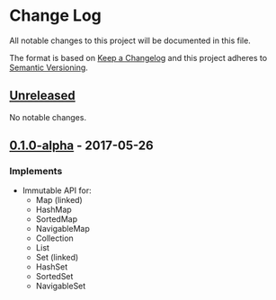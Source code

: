# Change Log
All notable changes to this project will be documented in this file.

The format is based on [Keep a Changelog](http://keepachangelog.com/)
and this project adheres to [Semantic Versioning](http://semver.org/).

## [Unreleased]
No notable changes.

## [0.1.0-alpha] - 2017-05-26
### Implements
- Immutable API for:
  - Map (linked)
  - HashMap
  - SortedMap
  - NavigableMap
  - Collection
  - List
  - Set (linked)
  - HashSet
  - SortedSet
  - NavigableSet

[Unreleased]: https://github.com/PlateStack/immutable-collections/compare/v0.1.0-alpha...HEAD
[0.1.0-alpha]: https://github.com/PlateStack/immutable-collections/compare/v0.0.0...v0.1.0-alpha
